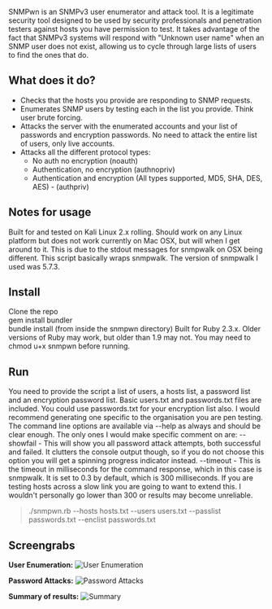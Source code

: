 SNMPwn is an SNMPv3 user enumerator and attack tool. It is a legitimate security tool designed to be used by security professionals and penetration testers against hosts you have permission to test. It takes advantage of the fact that SNMPv3 systems will respond with "Unknown user name" when an SNMP user does not exist, allowing us to cycle through large lists of users to find the ones that do.

## **What does it do?**
- Checks that the hosts you provide are responding to SNMP requests.
- Enumerates SNMP users by testing each in the list you provide. Think user brute forcing.
- Attacks the server with the enumerated accounts and your list of passwords and encryption passwords. No need to attack the entire list of users, only live accounts.
- Attacks all the different protocol types:
	- No auth no encryption (noauth)
    - Authentication, no encryption (authnopriv)
    - Authentication and encryption (All types supported, MD5, SHA, DES, AES) - (authpriv)
    
##  **Notes for usage**
Built for and tested on Kali Linux 2.x rolling. Should work on any Linux platform but does not work currently on Mac OSX, but will when I get around to it. This is due to the stdout messages for snmpwalk on OSX being different. This script basically wraps snmpwalk. The version of snmpwalk I used was 5.7.3.  
## **Install** 
Clone the repo  
gem install bundler  
bundle install  (from inside the snmpwn directory)
Built for Ruby 2.3.x. Older versions of Ruby may work, but older than 1.9 may not. 
You may need to chmod u+x snmpwn before running.
## **Run**  
You need to provide the script a list of users, a hosts list, a password list and an encryption password list. Basic users.txt and passwords.txt files are included. You could use passwords.txt for your encryption list also. I would recommend generating one specific to the organisation you are pen testing.
The command line options are available via --help as always and should be clear enough. The only ones I would make specific comment on are:
--showfail - This will show you all password attack attempts, both successful and failed. It clutters the console output though, so if you do not choose this option you will get a spinning progress indicator instead.
--timeout - This is the timeout in milliseconds for the command response, which in this case is snmpwalk. It is set to 0.3 by default, which is 300 milliseconds. If you are testing hosts across a slow link you are going to want to extend this. I wouldn't personally go lower than 300 or results may become unreliable.

> ./snmpwn.rb --hosts hosts.txt --users users.txt --passlist passwords.txt --enclist passwords.txt

## Screengrabs  
**User Enumeration:**
![User Enumeration](https://cloud.githubusercontent.com/assets/5301488/16200880/0a9a54ea-3707-11e6-9d2c-a246276bf034.png)

**Password Attacks:**
![Password Attacks](https://cloud.githubusercontent.com/assets/5301488/16200884/0d253fe0-3707-11e6-8f64-5c34526a3f2f.png)

**Summary of results:**
![Summary](https://cloud.githubusercontent.com/assets/5301488/16200889/0e7d1b74-3707-11e6-899e-0093de855e89.png)
